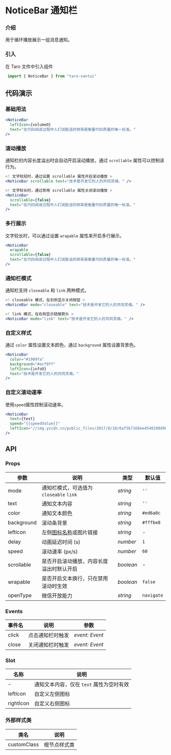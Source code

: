 # NoticeBar 通知栏

### 介绍

用于循环播放展示一组消息通知。

### 引入

在 Taro 文件中引入组件

```js
 import { NoticeBar } from "taro-vantui" 
```

## 代码演示

### 基础用法

```jsx
<NoticeBar
  leftIcon={volumeO}
  text="在代码阅读过程中人们说脏话的频率是衡量代码质量的唯一标准。"
/> 
```

### 滚动播放

通知栏的内容长度溢出时会自动开启滚动播放，通过 `scrollable` 属性可以控制该行为。

```jsx
<! 文字较短时，通过设置 scrollable 属性开启滚动播放 >
<NoticeBar scrollable text="技术是开发它的人的共同灵魂。" />

<! 文字较长时，通过禁用 scrollable 属性关闭滚动播放 >
<NoticeBar
  scrollable={false}
  text="在代码阅读过程中人们说脏话的频率是衡量代码质量的唯一标准。"
/> 
```

### 多行展示

文字较长时，可以通过设置 `wrapable` 属性来开启多行展示。

```jsx
<NoticeBar
  wrapable
  scrollable={false}
  text="在代码阅读过程中人们说脏话的频率是衡量代码质量的唯一标准。"
/> 
```

### 通知栏模式

通知栏支持 `closeable` 和 `link` 两种模式。

```jsx
<! closeable 模式，在右侧显示关闭按钮 >
<NoticeBar mode="closeable" text="技术是开发它的人的共同灵魂。" />

<! link 模式，在右侧显示链接箭头 >
<NoticeBar mode="link" text="技术是开发它的人的共同灵魂。" /> 
```

### 自定义样式

通过 `color` 属性设置文本颜色，通过 `background` 属性设置背景色。

```jsx
<NoticeBar
  color="#1989fa"
  background="#ecf9ff"
  leftIcon={infoO}
  text="技术是开发它的人的共同灵魂。"
/> 
```

### 自定义滚动速率

使用`speed`属性控制滚动速率。

```jsx
<NoticeBar
  text={text}
  speed="{{speedValue}}"
  leftIcon="//img.yzcdn.cn/public_files/2017/8/10/6af5b7168eed548100d9041f07b7c616.png"
/> 
```

## API

### Props

| 参数 | 说明 | 类型 | 默认值 |
| --- | --- | --- | --- |
| mode | 通知栏模式，可选值为 `closeable` `link` | _string_ | `''` |
| text | 通知文本内容 | _string_ | `''` |
| color | 通知文本颜色 | _string_ | `#ed6a0c` |
| background | 滚动条背景 | _string_ | `#fffbe8` |
| leftIcon | 左侧[图标名称](#/icon)或图片链接 | _string_ | - |
| delay | 动画延迟时间 (s) | _number_ | `1` |
| speed | 滚动速率 (px/s) | _number_ | `60` |
| scrollable | 是否开启滚动播放，内容长度溢出时默认开启 | _boolean_ | - |
| wrapable | 是否开启文本换行，只在禁用滚动时生效 | _boolean_ | `false` |
| openType | 微信开放能力 | _string_ | `navigate` |

### Events

| 事件名 | 说明             | 参数           |
| ------ | ---------------- | -------------- |
| click  | 点击通知栏时触发 | _event: Event_ |
| close  | 关闭通知栏时触发 | _event: Event_ |

### Slot

| 名称       | 说明                                     |
| ---------- | ---------------------------------------- |
| -          | 通知文本内容，仅在 `text` 属性为空时有效 |
| leftIcon  | 自定义左侧图标                           |
| rightIcon | 自定义右侧图标                           |

### 外部样式类

| 类名         | 说明         |
| ------------ | ------------ |
| customClass | 根节点样式类 |
